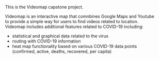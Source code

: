 This is the Videomap capstone project.

Videomap is an interactive map that comnbines Google Maps and Youtube to provide a simple way for users to find videos related to location. Videomap includes additional features related to COVID-19 including:
- statistical and graphical data related to the virus
- routing with COVID-19 information
- heat map functionality based on various COVID-19 data points (confirmed, active, deaths, recovered, per capita)

